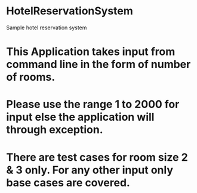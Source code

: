 # HotelReservationSystem
Sample hotel reservation system

# This Application takes input from command line in the form of number of rooms.
# Please use the range 1 to 2000 for input else the application will through exception. 

# There are test cases for room size 2 & 3 only. For any other input only base cases are covered.
